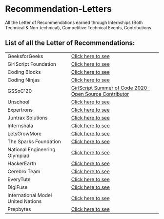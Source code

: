 # Recommendation-Letters
All the Letter of Recommendations earned through Internships (Both Technical &amp; Non-technical), Competitive Technical Events, Contributions

## List of all the Letter of Recommendations:

<table>
 
<tr>
<td>
GeeksforGeeks
</td>
<td>
<a href==""> Click here to see </a>
</td>
</tr>

<tr>
<td>
GirlScript Foundation
</td>
<td>
<a href==""> Click here to see </a>
</td>
</tr>

<tr>
<td>
Coding Blocks
</td>
<td>
<a href==""> Click here to see </a></td>
</tr>

<tr>
<td>
Coding Ninjas
</td>
<td>
<a href==""> Click here to see </a></td>
</tr>

<tr>
<td>
GSSoC'20
</td>
<td>
<a href="https://github.com/Rajspeaks/Open-Source-Contributions/blob/main/GSSoC/GSSoC'20%20Participant-%20Rajdeep%20Das.pdf">GirlScript Summer of Code 2020- Open Source Contributor</a>
</td>
</tr>

<tr>
<td>
Unschool
</td>
<td>
<a href==""> Click here to see </a>
</td>
</tr>
  
<tr>
<td>
Expertrons
</td>
<td>
<a href==""> Click here to see </a>
</td>
</tr>


<tr>
<td>
Juntrax Solutions
</td>
<td>
<a href==""> Click here to see </a>
</td>
</tr>

<tr>
<td>
Internshala
</td>
<td>
<a href==""> Click here to see </a></td>
</tr>

<tr>
<td>
LetsGrowMore
</td>
<td>
<a href=="">Click here to see </a>
</td>
</tr>
  
<tr>
<td>
The Sparks Foundation
</td>
<td>
<a href==""> Click here to see </a>
</td>
</tr>

<tr>
<td>
National Engineering Olympiad
</td>
<td>
<a href==""> Click here to see </a>
</td>
</tr>
  
<tr>
<td>
HackerEarth
</td>
<td>
<a href==""> Click here to see </a>
</td>
</tr>

<tr>
<td>
Cerebro Team
</td>
<td>
<a href==""> Click here to see </a>
</td>
</tr>

<tr>
<td>
EveryTute
</td>
<td>
<a href==""> Click here to see </a>
</td>
</tr>
   
<tr>
<td>
DigiFuse
</td>
<td>
<a href==""> Click here to see </a>
</td>
</tr>

<tr>
<td>
International Model United Nations
</td>
<td>
<a href==""> Click here to see </a>
</td>
</tr>
  
<tr>
<td>
Prepbytes
</td>
<td>
<a href==""> Click here to see </a>
</td>
</tr>
